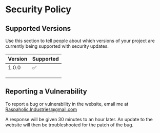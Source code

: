 # Security Policy

## Supported Versions

Use this section to tell people about which versions of your project are
currently being supported with security updates.

| Version | Supported          |
| ------- | ------------------ |
| 1.0.0   | :white_check_mark: |
|         |                    |
|         |                    |
|         |                    |

## Reporting a Vulnerability

To report a bug or vulnerability in the website, email me at Raspaholic.Industries@gmail.com

A response will be given 30 minutes to an hour later. An update to the website will then be troubleshooted for the patch of the bug.
